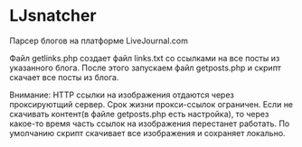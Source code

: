 # LJsnatcher
Парсер блогов на платформе LiveJournal.com

Файл getlinks.php создает файл links.txt со ссылками на все посты из указанного блога.
После этого запускаем файл getposts.php и скрипт скачает все посты из блога. 

Внимание: HTTP ссылки на изображения отдаются через проксируютщий сервер. Срок жизни прокси-ссылок ограничен. 
Если не скачивать контент(в файле getposts.php есть настройка), то через какое-то время часть ссылок на изображения перестанет работать. По умолчанию скрипт скачивает все изображения и сохраняет локально.

